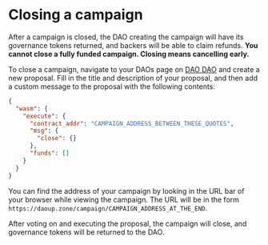 # Closing a campaign

After a campaign is closed, the DAO creating the campaign will have
its governance tokens returned, and backers will be able to claim refunds.
**You cannot close a fully funded campaign. Closing means cancelling early.**

To close a campaign, navigate to your DAOs page on [DAO
DAO](https://daodao.zone) and create a new proposal. Fill in the title
and description of your proposal, and then add a custom message to the
proposal with the following contents:

```json
{
  "wasm": {
    "execute": {
      "contract_addr": "CAMPAIGN_ADDRESS_BETWEEN_THESE_QUOTES",
      "msg": {
        "close": {}
      },
      "funds": []
    }
  }
}
```

You can find the address of your campaign by looking in the URL bar of
your browser while viewing the campaign. The URL will be in the form
`https://daoup.zone/campaign/CAMPAIGN_ADDRESS_AT_THE_END`.

After voting on and executing the proposal, the campaign will close,
and governance tokens will be returned to the DAO.
